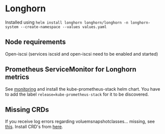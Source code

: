 # Longhorn

Installed using `helm install longhorn longhorn/longhorn -n longhorn-system --create-namespace --values values.yaml`

## Node requirements

Open-iscsi (services iscsid and open-iscsi need to be enabled and started)

## Prometheus ServiceMonitor for Longhorn metrics

See [monitoring](/monitoring) and install the kube-prometheus-stack helm chart. You have to add the label `release=kube-prometheus-stack` for it to be discovered.

## Missing CRDs

If you receive log errors regarding voluemsnapshotclasses... missing, see [this](https://longhorn.io/docs/archives/1.1.1/snapshots-and-backups/csi-snapshot-support/enable-csi-snapshot-support/). Install CRD's from [here](https://github.com/kubernetes-csi/external-snapshotter).
